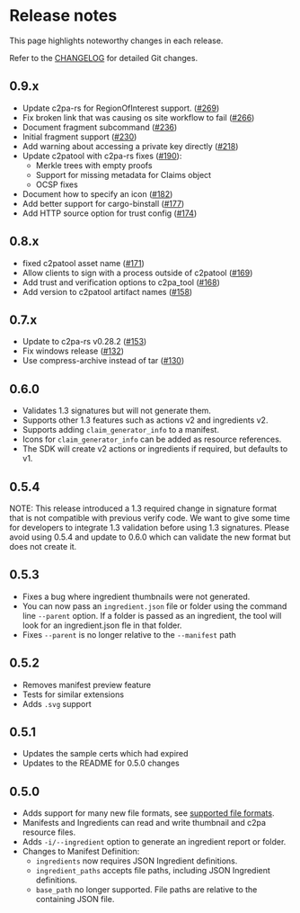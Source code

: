 # Release notes

This page highlights noteworthy changes in each release.

Refer to the [CHANGELOG](https://github.com/contentauth/c2patool/blob/main/CHANGELOG.md) for detailed Git changes.

## 0.9.x

* Update c2pa-rs for RegionOfInterest support. ([#269](https://github.com/contentauth/c2patool/pull/269))
* Fix broken link that was causing os site workflow to fail ([#266](https://github.com/contentauth/c2patool/pull/266))
* Document fragment subcommand ([#236](https://github.com/contentauth/c2patool/pull/236))
* Initial fragment support ([#230](https://github.com/contentauth/c2patool/pull/230))
* Add warning about accessing a private key directly ([#218](https://github.com/contentauth/c2patool/pull/218))
* Update c2patool with c2pa-rs fixes ([#190](https://github.com/contentauth/c2patool/pull/190)):
    - Merkle trees with empty proofs
    - Support for missing metadata for Claims object
    - OCSP fixes
* Document how to specify an icon ([#182](https://github.com/contentauth/c2patool/pull/182))
* Add better support for cargo-binstall ([#177](https://github.com/contentauth/c2patool/pull/177))
* Add HTTP source option for trust config ([#174](https://github.com/contentauth/c2patool/pull/174))

## 0.8.x

* fixed c2patool asset name ([#171](https://github.com/contentauth/c2patool/pull/171))
* Allow clients to sign with a process outside of c2patool ([#169](https://github.com/contentauth/c2patool/pull/169))
* Add trust and verification options to c2pa_tool ([#168](https://github.com/contentauth/c2patool/pull/168))
* Add version to c2patool artifact names ([#158](https://github.com/contentauth/c2patool/pull/158))

## 0.7.x

* Update to c2pa-rs v0.28.2 ([#153](https://github.com/contentauth/c2patool/pull/153))
* Fix windows release ([#132](https://github.com/contentauth/c2patool/pull/132))
* Use compress-archive instead of tar ([#130](https://github.com/contentauth/c2patool/pull/130))

## 0.6.0

* Validates 1.3 signatures but will not generate them.
* Supports other 1.3 features such as actions v2 and ingredients v2.
* Supports adding `claim_generator_info` to a manifest.
* Icons for `claim_generator_info` can be added as resource references.
* The SDK will create v2 actions or ingredients if required, but defaults to v1.

## 0.5.4

NOTE: This release introduced a 1.3 required change in signature format that is not compatible with previous verify code.
We want to give some time for developers to integrate 1.3 validation before using 1.3 signatures.
Please avoid using 0.5.4 and update to 0.6.0 which can validate the new format but does not create it.

## 0.5.3

* Fixes a bug where ingredient thumbnails were not generated.
* You can now pass an `ingredient.json` file or folder using the command line `--parent` option. If a folder is passed as an ingredient, the tool will look for an ingredient.json fle in that folder.
* Fixes `--parent` is no longer relative to the `--manifest` path

## 0.5.2

* Removes manifest preview feature
* Tests for similar extensions
* Adds `.svg` support

## 0.5.1

* Updates the sample certs which had expired
* Updates to the README for 0.5.0 changes

## 0.5.0

* Adds support for many new file formats, see [supported file formats](https://opensource.contentauthenticity.org/docs/c2patool/#supported-file-formats).
* Manifests and Ingredients can read and write thumbnail and c2pa resource files.
* Adds `-i/--ingredient` option to generate an ingredient report or folder.
* Changes to Manifest Definition:
    * `ingredients` now requires JSON Ingredient definitions.
	* `ingredient_paths` accepts file paths, including JSON Ingredient definitions.
    * `base_path` no longer supported. File paths are relative to the containing JSON file.
